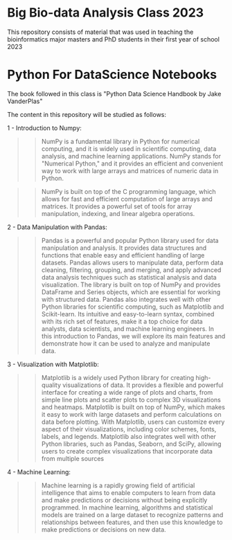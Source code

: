 # Big Bio-data Analysis Class 2023

This repository consists of material that was used in teaching the bioinformatics major masters and PhD students in their first year of school 2023

# Python For DataScience Notebooks

The book followed in this class is "Python Data Science Handbook by Jake VanderPlas"

The content in this repository will be studied as follows:

1 - Introduction to Numpy:

>> NumPy is a fundamental library in Python for numerical computing, and it is widely used in scientific computing, data analysis, and machine learning applications.
>> NumPy stands for "Numerical Python," and it provides an efficient and convenient way to work with large arrays and matrices of numeric data in Python.

>> NumPy is built on top of the C programming language, which allows for fast and efficient computation of large arrays and matrices. It provides a powerful set of tools for array manipulation, indexing, and linear algebra operations.

2 - Data Manipulation with Pandas:

>> Pandas is a powerful and popular Python library used for data manipulation and analysis. It provides data structures and functions that enable easy and efficient handling of large datasets. Pandas allows users to manipulate data, perform data cleaning, filtering, grouping, and merging, and apply advanced data analysis techniques such as statistical analysis and data visualization. The library is built on top of NumPy and provides DataFrame and Series objects, which are essential for working with structured data. Pandas also integrates well with other Python libraries for scientific computing, such as Matplotlib and Scikit-learn. Its intuitive and easy-to-learn syntax, combined with its rich set of features, make it a top choice for data analysts, data scientists, and machine learning engineers. In this introduction to Pandas, we will explore its main features and demonstrate how it can be used to analyze and manipulate data.

3 - Visualization with Matplotlib:

>> Matplotlib is a widely used Python library for creating high-quality visualizations of data. It provides a flexible and powerful interface for creating a wide range of plots and charts, from simple line plots and scatter plots to complex 3D visualizations and heatmaps. Matplotlib is built on top of NumPy, which makes it easy to work with large datasets and perform calculations on data before plotting. With Matplotlib, users can customize every aspect of their visualizations, including color schemes, fonts, labels, and legends. Matplotlib also integrates well with other Python libraries, such as Pandas, Seaborn, and SciPy, allowing users to create complex visualizations that incorporate data from multiple sources

4 - Machine Learning:

>> Machine learning is a rapidly growing field of artificial intelligence that aims to enable computers to learn from data and make predictions or decisions without being explicitly programmed. In machine learning, algorithms and statistical models are trained on a large dataset to recognize patterns and relationships between features, and then use this knowledge to make predictions or decisions on new data.
